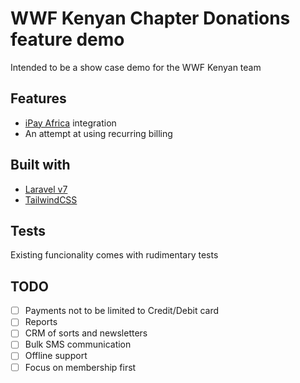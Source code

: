 # WWF Kenyan Chapter Donations feature demo
 
 Intended to be a show case demo for the WWF Kenyan team
 
 ## Features
 - [iPay Africa](https://ipayafrica.com) integration
 - An attempt at using recurring billing
 
 ## Built with
 - [Laravel v7](https://laravel.com/docs/7.x)
 - [TailwindCSS](https://tailwindcss.com)
 
 ## Tests
 Existing funcionality comes with rudimentary tests
 
 ## TODO
 - [ ] Payments not to be limited to Credit/Debit card
 - [ ] Reports
 - [ ] CRM of sorts and newsletters
 - [ ] Bulk SMS communication
 - [ ] Offline support
 - [ ] Focus on membership first
